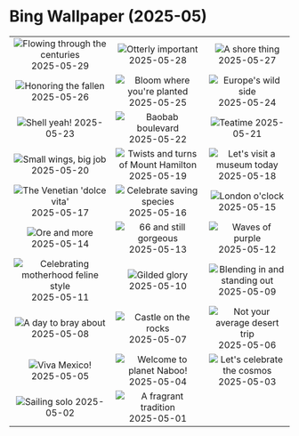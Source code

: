 # Bing Wallpaper (2025-05)

|  |  |  |
|:---:|:---:|:---:|
| ![](https://www.bing.com/th?id=OHR.MiravetSpain_EN-US4967052818_400x240.jpg "Flowing through the centuries") 2025-05-29 | ![](https://www.bing.com/th?id=OHR.KelpOtter_EN-US4867923884_400x240.jpg "Otterly important") 2025-05-28 | ![](https://www.bing.com/th?id=OHR.MonaValePool_EN-US4805820773_400x240.jpg "A shore thing") 2025-05-27 |
| ![](https://www.bing.com/th?id=OHR.ArlingtonSunrise_EN-US4503302075_400x240.jpg "Honoring the fallen") 2025-05-26 | ![](https://www.bing.com/th?id=OHR.ButchartFlowers_EN-US3361647368_400x240.jpg "Bloom where you're planted") 2025-05-25 | ![](https://www.bing.com/th?id=OHR.JotunheimenPark_EN-US4200824377_400x240.jpg "Europe's wild side") 2025-05-24 |
| ![](https://www.bing.com/th?id=OHR.ButterflyTurtle_EN-US4083359630_400x240.jpg "Shell yeah!") 2025-05-23 | ![](https://www.bing.com/th?id=OHR.BaobabAvenue_EN-US3968050605_400x240.jpg "Baobab boulevard") 2025-05-22 | ![](https://www.bing.com/th?id=OHR.SongyangTeaGarden_EN-US3919106941_400x240.jpg "Teatime") 2025-05-21 |
| ![](https://www.bing.com/th?id=OHR.HoneyBeeLavender_EN-US3860322899_400x240.jpg "Small wings, big job") 2025-05-20 | ![](https://www.bing.com/th?id=OHR.MountHamilton_EN-US3808058743_400x240.jpg "Twists and turns of Mount Hamilton") 2025-05-19 | ![](https://www.bing.com/th?id=OHR.DufyRoom_EN-US3759763345_400x240.jpg "Let's visit a museum today") 2025-05-18 |
| ![](https://www.bing.com/th?id=OHR.VeniceLagoon_EN-US3686079353_400x240.jpg "The Venetian 'dolce vita'") 2025-05-17 | ![](https://www.bing.com/th?id=OHR.GreenMacaw_EN-US1646325635_400x240.jpg "Celebrate saving species") 2025-05-16 | ![](https://www.bing.com/th?id=OHR.LondonParliament_EN-US7213846564_400x240.jpg "London o'clock") 2025-05-15 |
| ![](https://www.bing.com/th?id=OHR.SardiniaFlavia_EN-US6889153804_400x240.jpg "Ore and more") 2025-05-14 | ![](https://www.bing.com/th?id=OHR.TorresChile_EN-US6814348961_400x240.jpg "66 and still gorgeous") 2025-05-13 | ![](https://www.bing.com/th?id=OHR.IrisGarden_EN-US6778843108_400x240.jpg "Waves of purple") 2025-05-12 |
| ![](https://www.bing.com/th?id=OHR.LeopardMother_EN-US6709981831_400x240.jpg "Celebrating motherhood feline style") 2025-05-11 | ![](https://www.bing.com/th?id=OHR.MinnesotaRotunda_EN-US6605011856_400x240.jpg "Gilded glory") 2025-05-10 | ![](https://www.bing.com/th?id=OHR.CuteChameleon_EN-US6483346105_400x240.jpg "Blending in and standing out") 2025-05-09 |
| ![](https://www.bing.com/th?id=OHR.RhyoliteDonkeys_EN-US6439068828_400x240.jpg "A day to bray about") 2025-05-08 | ![](https://www.bing.com/th?id=OHR.DunluceIreland_EN-US6236791025_400x240.jpg "Castle on the rocks") 2025-05-07 | ![](https://www.bing.com/th?id=OHR.FlyoverNamibia_EN-US6033011196_400x240.jpg "Not your average desert trip") 2025-05-06 |
| ![](https://www.bing.com/th?id=OHR.CincoFlags_EN-US5873749093_400x240.jpg "Viva Mexico!") 2025-05-05 | ![](https://www.bing.com/th?id=OHR.SevilleNaboo_EN-US5814352031_400x240.jpg "Welcome to planet Naboo!") 2025-05-04 | ![](https://www.bing.com/th?id=OHR.ArchesGalaxy_EN-US5690613383_400x240.jpg "Let's celebrate the cosmos") 2025-05-03 |
| ![](https://www.bing.com/th?id=OHR.BrazilHeron_EN-US5602369723_400x240.jpg "Sailing solo") 2025-05-02 | ![](https://www.bing.com/th?id=OHR.PinkPlumeria_EN-US3595771407_400x240.jpg "A fragrant tradition") 2025-05-01 |  |
